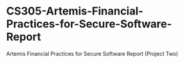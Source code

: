 # CS305-Artemis-Financial-Practices-for-Secure-Software-Report
Artemis Financial Practices for Secure Software Report (Project Two)

